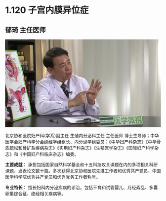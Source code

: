 # 1.120 子宫内膜异位症

## 郁琦 主任医师

![1678509028580](image/c01_120/1678509028580.png)

北京协和医院妇产科(学系)副主任 生殖内分泌科主任 主任医师 博士生导师；中华医学会妇产科学分会绝经学组组长、内分泌学组委员；《中华妇产科杂志》《中华骨质疏松和骨矿盐疾病杂志》《实用妇产科杂志》《生殖医学杂志》《国际妇产科学杂志》和《中国妇产科临床杂志》编委。

**主要成就：** 承担包括国家自然科学基金和十五科技攻关课题在内的多项相关科研课题，发表论文数十篇。多次获得北京协和医院先进工作者和优秀共产党员、中国医学科学院优秀共产党员和优秀党务工作者称号。

**专业特长：** 擅长妇科内分泌疾病的诊治，包括不育和试管婴儿、月经紊乱、多囊卵巢综合征、绝经相关疾病等。
